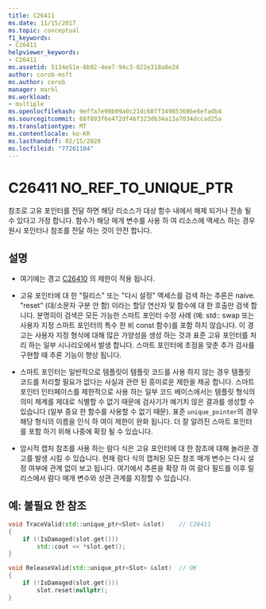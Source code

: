 ```yaml
---
title: C26411
ms.date: 11/15/2017
ms.topic: conceptual
f1_keywords:
- C26411
helpviewer_keywords:
- C26411
ms.assetid: 5134e51e-8b92-4ee7-94c3-022e318a0e24
author: corob-msft
ms.author: corob
manager: markl
ms.workload:
- multiple
ms.openlocfilehash: 9effa7e90b09a0c21dc68ff349853686e8efadb4
ms.sourcegitcommit: 68f893f6e472df46f323db34a13a7034dccad25a
ms.translationtype: MT
ms.contentlocale: ko-KR
ms.lasthandoff: 02/15/2020
ms.locfileid: "77261104"
---
```

# <a name="c26411--no_ref_to_unique_ptr"></a>C26411 NO_REF_TO_UNIQUE_PTR

참조로 고유 포인터를 전달 하면 해당 리소스가 대상 함수 내에서 해제 되거나 전송 될 수 있다고 가정 합니다. 함수가 해당 매개 변수를 사용 하 여 리소스에 액세스 하는 경우 원시 포인터나 참조를 전달 하는 것이 안전 합니다.

## <a name="remarks"></a>설명

- 여기에는 경고 [C26410](C26410.md) 의 제한이 적용 됩니다.

- 고유 포인터에 대 한 "릴리스" 또는 "다시 설정" 액세스를 검색 하는 추론은 naive. "reset" (대/소문자 구분 안 함) 이라는 할당 연산자 및 함수에 대 한 호출만 검색 합니다. 분명히이 검색은 모든 가능한 스마트 포인터 수정 사례 (예: std:: swap 또는 사용자 지정 스마트 포인터의 특수 한 비 const 함수)를 포함 하지 않습니다. 이 경고는 사용자 지정 형식에 대해 많은 가양성을 생성 하는 것과 표준 고유 포인터를 처리 하는 일부 시나리오에서 발생 합니다. 스마트 포인터에 초점을 맞춘 추가 검사를 구현할 때 추론 기능이 향상 됩니다.

- 스마트 포인터는 일반적으로 템플릿이 템플릿 코드를 사용 하지 않는 경우 템플릿 코드를 처리할 필요가 없다는 사실과 관련 된 흥미로운 제한을 제공 합니다. 스마트 포인터 인터페이스를 제한적으로 사용 하는 일부 코드 베이스에서는 템플릿 형식의 의미 체계를 제대로 식별할 수 없기 때문에 검사기가 예기치 않은 결과를 생성할 수 있습니다 (일부 중요 한 함수를 사용할 수 없기 때문). 표준 `unique_pointer`의 경우 해당 형식의 이름을 인식 하 여이 제한이 완화 됩니다. 더 잘 알려진 스마트 포인터를 포함 하기 위해 나중에 확장 될 수 있습니다.

- 암시적 캡처 참조를 사용 하는 람다 식은 고유 포인터에 대 한 참조에 대해 놀라운 경고를 발생 시킬 수 있습니다. 현재 람다 식의 캡처된 모든 참조 매개 변수는 다시 설정 여부에 관계 없이 보고 됩니다. 여기에서 추론을 확장 하 여 람다 필드를 이후 릴리스에서 람다 매개 변수와 상관 관계를 지정할 수 있습니다.

## <a name="example-unnecessary-reference"></a>예: 불필요 한 참조

```cpp
void TraceValid(std::unique_ptr<Slot> &slot)    // C26411
{
    if (!IsDamaged(slot.get()))
        std::cout << *slot.get();
}

void ReleaseValid(std::unique_ptr<Slot> &slot)  // OK
{
    if (!IsDamaged(slot.get()))
        slot.reset(nullptr);
}
```

